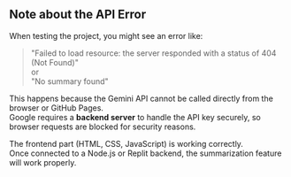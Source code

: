 ##  Note about the API Error

When testing the project, you might see an error like:

> "Failed to load resource: the server responded with a status of 404 (Not Found)"  
> or  
> "No summary found"

This happens because the Gemini API cannot be called directly from the browser or GitHub Pages.  
Google requires a **backend server** to handle the API key securely, so browser requests are blocked for security reasons.

The frontend part (HTML, CSS, JavaScript) is working correctly.  
Once connected to a Node.js or Replit backend, the summarization feature will work properly.
